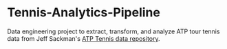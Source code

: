 # Tennis-Analytics-Pipeline
Data engineering project to extract, transform, and analyze ATP tour tennis data from Jeff Sackman's [ATP Tennis data repository](https://github.com/JeffSackmann/tennis_atp/tree/master). 
